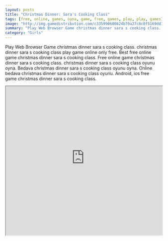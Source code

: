 ```yaml
---
layout: posts
title: "Christmas Dinner: Sara's Cooking Class"
tags: [free, online, games, oyna, game, free, games, play, play, games]
image: "http://img.gamedistribution.com/c335990600624b70a27c8c0f5169dd73.jpg"
summary: "Play Web Browser Game christmas dinner sara s cooking class. christmas dinner sara s cooking class play game online only free. Best free online game christmas dinner sara s cooking class. Free online game christmas dinner sara s cooking class. christmas dinner sara s cooking class oyunu oyna. Bedava christmas dinner sara s cooking class oyunu oyna. Online bedava christmas dinner sara s cooking class oyunu. Android, ios free game christmas dinner sara s cooking class."
category: "Girls"
---
```


Play Web Browser Game christmas dinner sara s cooking class. christmas dinner sara s cooking class play game online only free. Best free online game christmas dinner sara s cooking class. Free online game christmas dinner sara s cooking class. christmas dinner sara s cooking class oyunu oyna. Bedava christmas dinner sara s cooking class oyunu oyna. Online bedava christmas dinner sara s cooking class oyunu. Android, ios free game christmas dinner sara s cooking class.

<iframe width="100%" height="480px;" src="http://flash.gamedistribution.com?game=c335990600624b70a27c8c0f5169dd73"></iframe>